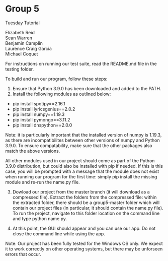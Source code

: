 # Group 5

Tuesday Tutorial

Elizabeth Reid  
Sean Warren  
Benjamin Camplin  
Laurence Craig Garcia  
Michael Coquet  

For instructions on running our test suite, read the README.md file in the testing folder.

To build and run our program, follow these steps: 

1. Ensure that Python 3.9.0 has been downloaded and added to the PATH. 
2. Install the following modules as outlined below: 

- pip install spotipy==2.16.1
- pip install lyricsgenius==2.0.2
- pip install numpy==1.19.3
- pip install pymongo==3.11.2
- pip install dnspython==2.0.0

Note: it is particularly important that the installed version of numpy is 1.19.3, as there are incompatibilites between other versions of numpy and Python 3.9.0. To ensure compatability, make sure that the other packages also match the above versions.

All other modules used in our project should come as part of the Python 3.9.0 distribution, but could also be installed with pip if needed. If this is this case, you will be prompted with a message that the module does not exist when running our program for the first time: simply pip install the missing module and re-run the name.py file. 

3. Dowload our project from the master branch (it will download as a compressed file). Extract the folders from the compressed file: within the extracted folder, there should be a group5-master folder which will contain our project files (in particular, it should contain the name.py file). To run the project, navigate to this folder location on the command line and type python name.py.

4. At this point, the GUI should appear and you can use our app. Do not close the command line while using the app. 

Note: Our project has been fully tested for the Windows OS only. We expect it to work correctly on other operating systems, but there may be unforseen errors that occur. 
